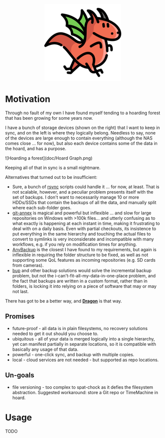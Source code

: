 <p align="center"><img src="doc/dragon.png" width="250px" /></p>

# Motivation

Through no fault of my own I have found myself tending to a hoarding forest that has been growing for some years now.

I have a bunch of storage devices (shown on the right) that I want to keep in sync, and on the left is where they
logically belong. Needless to say, none of the devices are large enough to contain everything (although the NAS comes
close ... for now), but also each device contains some of the data in the hoard, and has a purpose.

![Hoarding a forest](doc/Hoard Graph.png)

Keeping all of that in sync is a small nightmare.

Alternatives that turned out to be insufficient:

- Sure, a bunch of [rsync](https://linux.die.net/man/1/rsync) scripts could handle it ... for now, at least. That is not
  scalable, however, and a peculiar
  problem presents itself with the set of backups. I don't want to necessarily manage 10 or more HDDs/SSDs that contain
  the backups of all the data, and manually split where each sub-folder goes.
- [git-annex](https://git-annex.branchable.com/) is magical and powerful but inflexible ... and slow for large repositories on
  Windows with >100k files... and utterly confusing as to
  what exactly is happening at each instant in time, making it frustrating to deal with on a daily basis. Even with
  partial checkouts, its insistence to put everything in the same hierarchy and touching the actual files to convert to
  symlinks is very inconsiderate and incompatible with many workflows, e.g. if you rely on modification times for
  anything.
- [AnyBackup](https://anybackup.sourceforge.net/) is the closest I have found to my requirements, but again is
  inflexible in requiring the folder structure to be fixed, as well as not supporting some QoL features as incoming
  repositories (e.g. SD cards from cameras).
- [bup](https://bup.github.io/) and other backup solutions would solve the incremental backup problem, but not the
  i-can't-fit-all-my-data-in-one-place problem, and the fact that backups are written in a custom format, rather than in
  folders, is locking it into relying on a piece of software that may or may not last.

There has got to be a better way, and [**Dragon**](https://github.com/madcowbg/dragon) is that way.

## Promises

- future-proof - all data is in plain filesystems, no recovery solutions needed to get it out should you choose to.
- ubiquitous - all of your data is merged logically into a single hierarchy, yet can manifest partially in separate
  locations, so it is compatible with basically any usage of that data.
- powerful - one-click sync, and backup with multiple copies.
- local - cloud services are not needed - but supported as repo locations.

## Un-goals

- file versioning - too complex to spat-chock as it defies the filesystem abstraction. Suggested workaround: store a Git
  repo or TimeMachine in hoard.

# Usage
TODO